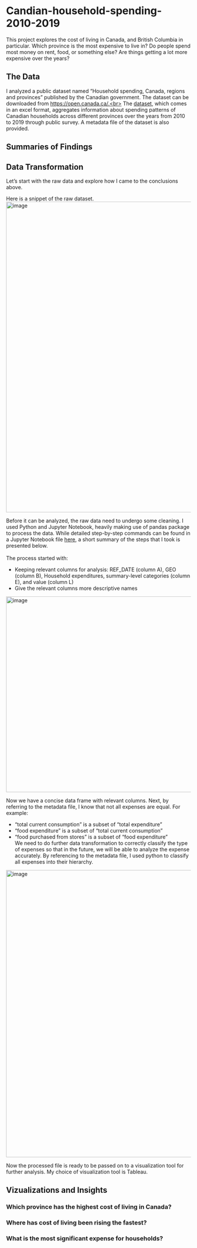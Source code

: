 # Candian-household-spending-2010-2019
This project explores the cost of living in Canada, and British Columbia in particular. Which province is the most expensive to live in? Do people spend most money on rent, food, or something else? Are things getting a lot more expensive over the years?
## The Data
I analyzed a public dataset named “Household spending, Canada, regions and provinces” published by the Canadian government. The dataset can be downloaded from https://open.canada.ca/.<br>
The [dataset](household_spending.csv), which comes in an excel format, aggregates information about spending patterns of Canadian households across different provinces over the years from 2010 to 2019 through public survey. A metadata file of the dataset is also provided. <br>


## Summaries of Findings


## Data Transformation
Let’s start with the raw data and explore how I came to the conclusions above. <br>

Here is a snippet of the raw dataset. <br>
<img width="846" alt="image" src="https://user-images.githubusercontent.com/64732803/206877810-fcd07471-8cca-4f1c-944a-891cf1449622.png">

Before it can be analyzed, the raw data need to undergo some cleaning. I used Python and Jupyter Notebook, heavily making use of pandas package to process the data. While detailed step-by-step commands can be found in a Jupyter Notebook file [here](data-transformation.ipynb), a short summary of the steps that I took is presented below.<br><br>
The process started with: 
*	Keeping relevant columns for analysis: REF_DATE (column A), GEO (column B), Household expenditures, summary-level categories (column E), and value (column L)
*	Give the relevant columns more descriptive names
<img width="533" alt="image" src="https://user-images.githubusercontent.com/64732803/206877781-c0dddf88-ba22-432c-b8fa-c1c9dbb5831f.png">

Now we have a concise data frame with relevant columns. Next, by referring to the metadata file, I know that not all expenses are equal. For example:
*	“total current consumption” is a subset of “total expenditure”
* “food expenditure” is a subset of “total current consumption” 
*	“food purchased from stores” is a subset of “food expenditure”
<br>We need to do further data transformation to correctly classify the type of expenses so that in the future, we will be able to analyze the expense accurately. By referencing to the metadata file, I used python to classify all expenses into their hierarchy.<br>
<img width="782" alt="image" src="https://user-images.githubusercontent.com/64732803/206877866-892cadd1-c38c-4a24-bd06-5f5539b711da.png">

Now the processed file is ready to be passed on to a visualization tool for further analysis. My choice of visualization tool is Tableau.
## Vizualizations and Insights
### Which province has the highest cost of living in Canada?

### Where has cost of living been rising the fastest?

### What is the most significant expense for households?



